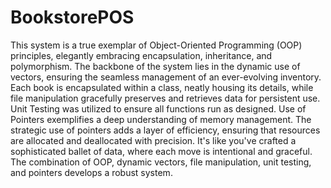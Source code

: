 # BookstorePOS

This system is a true exemplar of Object-Oriented Programming (OOP) principles, elegantly embracing encapsulation, inheritance, and polymorphism. The backbone of the system lies in the dynamic use of vectors, ensuring the seamless management of an ever-evolving inventory. Each book is encapsulated within a class, neatly housing its details, while file manipulation gracefully preserves and retrieves data for persistent use. Unit Testing was utilized to ensure all functions run as designed. Use of Pointers exemplifies a deep understanding of memory management. The strategic use of pointers adds a layer of efficiency, ensuring that resources are allocated and deallocated with precision. It's like you've crafted a sophisticated ballet of data, where each move is intentional and graceful. The combination of OOP, dynamic vectors, file manipulation, unit testing, and pointers develops a robust system. 

